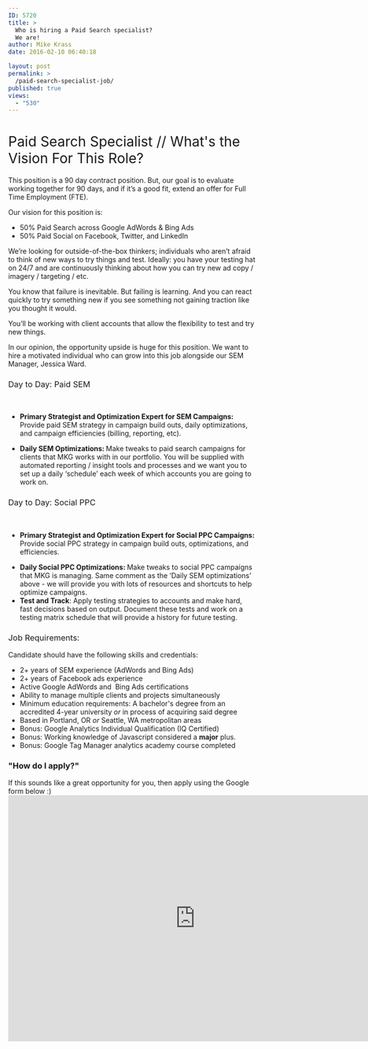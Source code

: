 ```yaml
---
ID: 5720
title: >
  Who is hiring a Paid Search specialist?
  We are!
author: Mike Krass
date: 2016-02-10 06:40:18

layout: post
permalink: >
  /paid-search-specialist-job/
published: true
views:
  - "530"
---
```

<h1><span style="font-weight: 400;">Paid Search Specialist // What's the Vision For This Role?</span></h1>
<span style="font-weight: 400;">This position is a 90 day contract position. But, our goal is to evaluate working together for 90 days, and if it’s a good fit, extend an offer for Full Time Employment (FTE).</span>

<span style="font-weight: 400;">Our vision for this position is:</span>
<ul>
	<li style="font-weight: 400;"><span style="font-weight: 400;">50% Paid Search across Google AdWords &amp; Bing Ads</span></li>
	<li style="font-weight: 400;"><span style="font-weight: 400;">50% Paid Social on Facebook, Twitter, and LinkedIn</span></li>
</ul>
<span style="font-weight: 400;">We’re looking for outside-of-the-box thinkers; individuals who aren’t afraid to think of new ways to try things and test. Ideally: you have your testing hat on 24/7 and are continuously thinking about how you can try new ad copy / imagery / targeting / etc.</span>

<span style="font-weight: 400;">You know that failure is inevitable. But failing is learning. And you can react quickly to try something new if you see something not gaining traction like you thought it would.</span>

<span style="font-weight: 400;">You’ll be working with client accounts that allow the flexibility to test and try new things.</span>

<span style="font-weight: 400;">In our opinion, the opportunity upside is huge for this position. We want to hire a motivated individual who can grow into this job alongside our SEM Manager, Jessica Ward.</span>
<h3><span style="font-weight: 400;">Day to Day: Paid SEM</span></h3>
&nbsp;
<ul>
	<li><b><b>Primary Strategist and Optimization Expert for SEM Campaigns: </b><span style="font-weight: 400;">Provide paid SEM strategy in campaign build outs, daily optimizations, and campaign efficiencies (billing, reporting, etc).</span></b></li>
</ul>
<ul>
	<li style="font-weight: 400;"><b>Daily SEM Optimizations: </b><span style="font-weight: 400;">Make tweaks to paid search campaigns for clients that MKG works with in our portfolio. You will be supplied with automated reporting / insight tools and processes and we want you to set up a daily ‘schedule’ each week of which accounts you are going to work on.</span></li>
</ul>
<h3><span style="font-weight: 400;">Day to Day: Social PPC</span></h3>
&nbsp;
<ul>
	<li><b><b>Primary Strategist and Optimization Expert for Social PPC Campaigns: </b><span style="font-weight: 400;">Provide social PPC strategy in campaign build outs, optimizations, and efficiencies.</span></b></li>
</ul>
<ul>
	<li style="font-weight: 400;"><b>Daily Social PPC Optimizations: </b><span style="font-weight: 400;">Make tweaks to social PPC campaigns that MKG is managing. Same comment as the ‘Daily SEM optimizations’ above - we will provide you with lots of resources and shortcuts to help optimize campaigns.</span></li>
	<li style="font-weight: 400;"><b>Test and Track</b><span style="font-weight: 400;">: Apply testing strategies to accounts and make hard, fast decisions based on output. Document these tests and work on a testing matrix schedule that will provide a history for future testing.</span></li>
</ul>
<h3><span style="font-weight: 400;">Job Requirements:</span></h3>
<span style="font-weight: 400;">Candidate should have the following skills and credentials:</span>
<ul>
	<li style="font-weight: 400;"><span style="font-weight: 400;">2+ years of SEM experience (AdWords and Bing Ads)</span></li>
	<li style="font-weight: 400;"><span style="font-weight: 400;">2+ years of Facebook ads experience</span></li>
	<li style="font-weight: 400;"><span style="font-weight: 400;">Active Google AdWords and  Bing Ads certifications</span></li>
	<li style="font-weight: 400;"><span style="font-weight: 400;">Ability to manage multiple clients and projects simultaneously</span></li>
	<li style="font-weight: 400;"><span style="font-weight: 400;">Minimum education requirements: A bachelor's degree from an accredited 4-year university </span><i><span style="font-weight: 400;">or </span></i><span style="font-weight: 400;">in process of acquiring said degree</span></li>
	<li style="font-weight: 400;"><span style="font-weight: 400;">Based in Portland, OR </span><i><span style="font-weight: 400;">or </span></i><span style="font-weight: 400;">Seattle, WA metropolitan areas</span></li>
	<li style="font-weight: 400;"><span style="font-weight: 400;">Bonus: </span><span style="font-weight: 400;">Google Analytics Individual Qualification (IQ Certified)</span></li>
	<li style="font-weight: 400;"><span style="font-weight: 400;">Bonus:</span><span style="font-weight: 400;"> Working knowledge of Javascript considered a </span><b>major</b><span style="font-weight: 400;"> plus.</span></li>
	<li style="font-weight: 400;"><span style="font-weight: 400;">Bonus: </span><span style="font-weight: 400;">Google Tag Manager analytics academy course completed</span></li>
</ul>
<h3>"How do I apply?"</h3>
If this sounds like a great opportunity for you, then apply using the Google form below :)

<iframe src="https://docs.google.com/forms/d/1BaJrihMrigMy07mWHuqB99PWME7AypkWNIIYHEe-knw/viewform?embedded=true" width="760" height="500" frameborder="0" marginwidth="0" marginheight="0">Loading...</iframe>